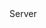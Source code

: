 <function name="SendSignonData" parent="CBaseClient" type="classfunc">
	<description>
		<added version="0.7"></added>
	</description>
	<realm>Server</realm>
</function>